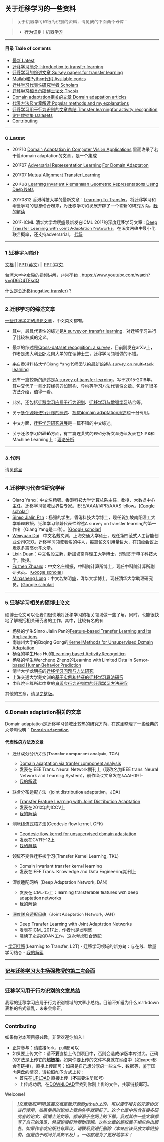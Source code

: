 ## 关于迁移学习的一些资料

> 关于机器学习和行为识别的资料，请见我的下面两个仓库：

> - [行为识别](https://github.com/jindongwang/activityrecognition)｜[机器学习](https://github.com/jindongwang/MachineLearning)

_ _ _

#### 目录 Table of contents

* [最新 Latest](#0latest)
* [迁移学习简介 Introduction to transfer learning](#1迁移学习简介)
* [迁移学习的综述文章 Survey papers for transfer learning](#2迁移学习的综述文章)
* [Matlab和Python代码 Available codes](https://github.com/jindongwang/transferlearning/tree/master/code)
* [迁移学习代表性研究学者 Scholars](#4迁移学习代表性研究学者)
* [迁移学习相关的硕博士论文 Thesis](#5迁移学习相关的硕博士论文)
* [Domain adaptation相关的文章 Domain adaptation articles](https://github.com/jindongwang/transferlearning/blob/master/doc/domain_adaptation.md)
* [代表方法及文章解读 Popular methods and my explanations](#代表性的方法及文章)
* [迁移学习用于行为识别的文章总结 Transfer learningfor activity recognition](https://github.com/jindongwang/activityrecognition/blob/master/notes/%E8%BF%81%E7%A7%BB%E5%AD%A6%E4%B9%A0%E7%94%A8%E4%BA%8E%E8%A1%8C%E4%B8%BA%E8%AF%86%E5%88%AB.md)
* [常用数据集 Datasets](https://github.com/jindongwang/transferlearning/blob/master/doc/dataset.md)
* [Contributing](#contributing)

- - -

### 0.Latest

- 201710 [Domain Adaptation in Computer Vision Applications](https://books.google.com.hk/books?id=7181DwAAQBAJ&pg=PA95&lpg=PA95&dq=Learning+Domain+Invariant+Embeddings+by+Matching%E2%80%A6&source=bl&ots=fSc1yvZxU3&sig=XxmGZkrfbJ2zSsJcsHhdfRpjaqk&hl=zh-CN&sa=X&ved=0ahUKEwjzvODqkI3XAhUCE5QKHYStBywQ6AEIRDAE#v=onepage&q=Learning%20Domain%20Invariant%20Embeddings%20by%20Matching%E2%80%A6&f=false) 里面收录了若干篇domain adaptation的文章，是一个集成

- 201707 [Adversarial Representation Learning For Domain Adaptation](https://arxiv.org/abs/1707.01217)

- 201707 [Mutual Alignment Transfer Learning](https://arxiv.org/abs/1707.07907)

- 201708 [Learning Invariant Riemannian Geometric Representations Using Deep Nets](https://arxiv.org/abs/1708.09485)

- 20170812 香港科技大学的最新文章：[Learning To Transfer](https://arxiv.org/abs/1708.05629)，将迁移学习和增量学习的思想结合起来，为迁移学习的发展开辟了一个崭新的研究方向。[我的解读](https://zhuanlan.zhihu.com/p/28888554)

- 2017-ICML 清华大学龙明盛最新发在ICML 2017的深度迁移学习文章：[Deep Transfer Learning with Joint Adaptation Networks](https://2017.icml.cc/Conferences/2017/Schedule?showEvent=1117)，在深度网络中最小化联合概率，还支持adversarial。 [代码](https://github.com/thuml/transfer-caffe)


- - -


### 1.迁移学习简介

[文档](https://github.com/jindongwang/transferlearning/blob/master/doc/%E8%BF%81%E7%A7%BB%E5%AD%A6%E4%B9%A0%E7%AE%80%E4%BB%8B.md)   ||   [PPT(英文)](http://jd92.wang/assets/files/l03_transferlearning.pdf)   ||  [PPT(中文)](http://jd92.wang/assets/files/l08_tl_zh.pdf)

台湾大学李宏毅的视频讲解，非常不错：https://www.youtube.com/watch?v=qD6iD4TFsdQ

什么是[负迁移(negative transfer)](https://www.zhihu.com/question/66492194/answer/242870418)？
- - -

### 2.迁移学习的综述文章

[一些迁移学习的综述文章](https://pan.baidu.com/s/1c19TTfU)，中文英文都有。

- 其中，最具代表性的综述是[A survey on transfer learning](https://pan.baidu.com/s/1i5AFO7z)，对迁移学习进行了比较权威的定义。

- 最新的综述是[Cross-dataset recognition: a survey](https://arxiv.org/abs/1705.04396)，目前刚发在arXiv上，作者是澳大利亚卧龙岗大学的在读博士生，迁移学习领域做的不错。

- 来自香港科技大学Qiang Yang老师团队的最新综述[A survey on multi-task learning](https://arxiv.org/abs/1707.08114)

- 还有一篇较新的综述是[A survey of transfer learning](https://pan.baidu.com/s/1gfgXLXT)，写于2015-2016年。其中交代了一些比较经典的如同构、异构等学习方法代表性文章。包括了很多方法介绍，值得一看。

- 此外，还包括[迁移学习应用于行为识别](https://pan.baidu.com/s/1kVABOYr)、[迁移学习与增强学习](https://pan.baidu.com/s/1slfr0w1)结合等。
- 关于[多个源域进行迁移的综述](https://pan.baidu.com/s/1eSGREF4)、[视觉domain adaptation综述](https://pan.baidu.com/s/1o8BR7Vc)也十分有用。
- 中文方面，[迁移学习研究进展](https://pan.baidu.com/s/1bpautob)是一篇不错的中文综述。
- 关于迁移学习的**理论**方面，有三篇连贯式的理论分析文章连续发表在NIPS和Machine Learning上：[理论分析](https://pan.baidu.com/s/1jIotlTc)

_ _ _

### 3.代码

请见[这里](https://github.com/jindongwang/transferlearning/tree/master/code)

_ _ _

### 4.迁移学习代表性研究学者

- [Qiang Yang](http://www.cs.ust.hk/~qyang/)：中文名杨强。香港科技大学计算机系主任，教授，大数据中心主任。迁移学习领域世界性专家。IEEE/AAAI/IAPR/AAAS fellow。[[Google scholar](https://scholar.google.com/citations?user=1LxWZLQAAAAJ&hl=zh-CN)]
- [Sinno Jialin Pan](http://www.ntu.edu.sg/home/sinnopan/)：杨强的学生，香港科技大学博士，现任新加坡南阳理工大学助理教授。迁移学习领域代表性综述A survey on transfer learning的第一作者（Qiang Yang是二作）。[[Google scholar](https://scholar.google.com/citations?user=P6WcnfkAAAAJ&hl=zh-CN)]
- [Wenyuan Dai](https://scholar.google.com.sg/citations?user=AGR9pP0AAAAJ&hl=zh-CN)：中文名戴文渊，上海交通大学硕士，现任第四范式人工智能创业公司CEO。迁移学习领域著名的牛人，每篇论文引用量巨大，在顶级会议上发表多篇高水平文章。
- [Lixin Duan](http://www.lxduan.info/)：中文名段立新，新加坡南洋理工大学博士，现就职于电子科技大学，教授。
- [Fuzhen Zhuang](http://www.intsci.ac.cn/users/zhuangfuzhen/)：中文名庄福振，中科院计算所博士，现任中科院计算所副研究员。[[Google scholar](https://scholar.google.com/citations?user=klJBYrAAAAAJ&hl=zh-CN&oi=ao)]
- [Mingsheng Long](http://ise.thss.tsinghua.edu.cn/~mlong/)：中文名龙明盛，清华大学博士，现任清华大学助理研究员。[[Google scholar](https://scholar.google.com/citations?view_op=search_authors&mauthors=mingsheng+long&hl=zh-CN&oi=ao)]
_ _ _

### 5.迁移学习相关的硕博士论文

硕博士论文可以让我们很快地对迁移学习的相关领域做一些了解，同时，也能很快地了解概括相关研究者的工作。其中，比较有名的有

- 杨强的学生Sinno Jialin Pan的[Feature-based Transfer Learning and Its Applications](https://pan.baidu.com/s/1bUqMfW)
- 南加州大学的Boqing Gong的[Kernel Methods for Unsupervised Domain Adaptation](https://pan.baidu.com/s/1bpbawv9)
- 杨强的学生Hao Hu的[Learning based Activity Recognition](https://pan.baidu.com/s/1bp2K9HX)
- 杨强的学生Wencheng Zheng的[Learning with Limited Data in Sensor-based Human Behavior Prediction](https://pan.baidu.com/s/1o8MbbBk)
- 清华大学龙明盛的[迁移学习问题与方法研究](https://pan.baidu.com/s/1pLiJzIV)
- 上海交通大学戴文渊的[基于实例和特征的迁移学习算法研究](https://pan.baidu.com/s/1i4Vyygd)
- 中科院计算所赵中堂的[自适应行为识别中的迁移学习方法研究](https://pan.baidu.com/s/1kVqYXnh)

其他的文章，请见[完整版](https://pan.baidu.com/s/1mizKzna)。

- - -

### 6.Domain adaptation相关的文章

Domain adaptation是迁移学习领域比较热的研究方向，在这里整理了一些经典的文章和说明：[Domain adaptation](https://github.com/jindongwang/transferlearning/blob/master/doc/domain_adaptation.md)

#### 代表性的方法及文章

- 迁移成分分析方法(Transfer component analysis, TCA)
	- [Domain adaptation via tranfer component analysis](https://mega.nz/#!JTwElLrL!j5-TanhHCMESsGBNvY6I_hX6uspsrTxyopw8bPQ2azU)
	- 发表在IEEE Trans. Neural Network期刊上（现改名为IEEE trans. Neural Network and Learning System），前作会议文章发在AAAI-09上
	- [我的解读](https://zhuanlan.zhihu.com/p/26764147?group_id=844611188275965952)

- 联合分布适配方法（joint distribution adaptation，JDA）
	- [Transfer Feature Learning with Joint Distribution Adaptation](http://ise.thss.tsinghua.edu.cn/~mlong/doc/joint-distribution-adaptation-iccv13.pdf)
	- 发表在2013年的ICCV上
	- [我的解读](https://zhuanlan.zhihu.com/p/27336930)

- 测地线流式核方法(Geodesic flow kernel, GFK)
	- [Geodesic flow kernel for unsupervised domain adaptation](https://mega.nz/#!tDY1lCSD!flMSgl-0uIswpSFL3sdZgKi6fOyFVLtcO8P6SE0OUPU)
	- 发表在CVPR-12上
	- [我的解读](https://zhuanlan.zhihu.com/p/27782708)
- 领域不变性迁移核学习(Transfer Kernel Learning, TKL)
	- [Domain invariant transfer kernel learning](https://mega.nz/#!tOoCCRhB!YyoorOUcp6XIPPd6A0s7qglYnaSiRJFEQBphtZ2c58Q)
	- 发表在IEEE Trans. Knowledge and Data Engineering期刊上
- 深度适配网络（Deep Adaptation Network, DAN）
	- 发表在ICML-15上：learning transferable features with deep adaptation networks
	- [我的解读](https://zhuanlan.zhihu.com/p/27657910)

- [深度联合适配网络](http://proceedings.mlr.press/v70/long17a.html)（Joint Adaptation Network, JAN）
	- Deep Transfer Learning with Joint Adaptation Networks
	- 发表在ICML 2017上，作者也是龙明盛
	- 延续了之前的DAN工作，这次考虑联合适配

- [学习迁移](https://arxiv.org/abs/1708.05629)(Learning to Transfer, L2T)
	- 迁移学习领域的新方向：与在线、增量学习结合
	- [我的解读](https://zhuanlan.zhihu.com/p/28888554)
_ _ _

### [记与迁移学习大牛杨强教授的第二次会面](https://zhuanlan.zhihu.com/p/26260083)

_ _ _

### [迁移学习用于行为识别的文章总结](https://github.com/jindongwang/activityrecognition/blob/master/notes/%E8%BF%81%E7%A7%BB%E5%AD%A6%E4%B9%A0%E7%94%A8%E4%BA%8E%E8%A1%8C%E4%B8%BA%E8%AF%86%E5%88%AB.md)

我写的迁移学习应用于行为识别领域的文章小总结。目前不知道为什么markdown表格的格式错乱，未来会修正。

_ _ _


### Contributing

如果你对本项目感兴趣，非常欢迎你加入！

- 正常参与：请直接fork、pull都可以
- 如果要上传文件：请**不要**直接上传到项目中，否则会造成git版本库过大。正确的方法是上传它的**超链接**。如果你要上传的文件本身就在网络中（如paper都会有链接），直接上传即可；如果是自己想分享的一些文件、数据等，鉴于国内网盘的情况，请按照如下方式上传：
	- 首先在[UPLOAD](https://my.pcloud.com/#page=puplink&code=4e9Z0Vwpmfzvx0y2OqTTTMzkrRUz8q9V) 直接上传（**不**需要注册账号）
	- 上传成功后，在[DOWNLOAD](https://my.pcloud.com/publink/show?code=kZWtboZbDDVguCHGV49QkmlLliNPJRMHrFX)里找到你刚上传的文件，共享链接即可。

Welcome!

> ***[文章版权声明]这篇文档是我开源到github上的，可以遵守相关的开源协议进行使用，如果使用时能加上我的名字就更好了。这个仓库中包含有很多研究者的论文、硕博士论文等，都来源于在网上的下载。我对其中一些文章都写了自己的浅见，希望能很好地帮助理解。这些文章的版权属于相应的出版社。如果作者或出版社有异议，请联系我进行删除（本来应该只放文章链接的，但是由于时间关系来不及）。一切都是为了更好地学术！***
